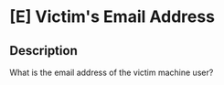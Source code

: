 # [E] Victim's Email Address

## Description

What is the email address of the victim machine user?

